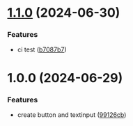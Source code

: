 # [1.1.0](https://github.com/gabsnery/my-layout-components/compare/v1.0.0...v1.1.0) (2024-06-30)


### Features

* ci test ([b7087b7](https://github.com/gabsnery/my-layout-components/commit/b7087b7e5f97e760d5479e35f638d89b7cdef5df))

# 1.0.0 (2024-06-29)


### Features

* create button and textinput ([99126cb](https://github.com/gabsnery/my-layout-components/commit/99126cbe2d300ab81bb52bde7729332f305da198))
